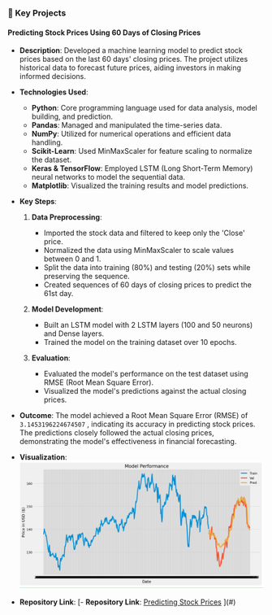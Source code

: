 ### 🚀 Key Projects

#### **Predicting Stock Prices Using 60 Days of Closing Prices**
- **Description**: Developed a machine learning model to predict stock prices based on the last 60 days' closing prices. The project utilizes historical data to forecast future prices, aiding investors in making informed decisions.
  
- **Technologies Used**:
  - **Python**: Core programming language used for data analysis, model building, and prediction.
  - **Pandas**: Managed and manipulated the time-series data.
  - **NumPy**: Utilized for numerical operations and efficient data handling.
  - **Scikit-Learn**: Used MinMaxScaler for feature scaling to normalize the dataset.
  - **Keras & TensorFlow**: Employed LSTM (Long Short-Term Memory) neural networks to model the sequential data.
  - **Matplotlib**: Visualized the training results and model predictions.

- **Key Steps**:
  1. **Data Preprocessing**: 
     - Imported the stock data and filtered to keep only the 'Close' price.
     - Normalized the data using MinMaxScaler to scale values between 0 and 1.
     - Split the data into training (80%) and testing (20%) sets while preserving the sequence.
     - Created sequences of 60 days of closing prices to predict the 61st day.

  2. **Model Development**:
     - Built an LSTM model with 2 LSTM layers (100 and 50 neurons) and Dense layers.
     - Trained the model on the training dataset over 10 epochs.
  
  3. **Evaluation**:
     - Evaluated the model's performance on the test dataset using RMSE (Root Mean Square Error).
     - Visualized the model's predictions against the actual closing prices.

- **Outcome**: The model achieved a Root Mean Square Error (RMSE) of `3.1453196224674507` , indicating its accuracy in predicting stock prices. The predictions closely followed the actual closing prices, demonstrating the model's effectiveness in financial forecasting.

- **Visualization**:
  ![Model Performance](https://github.com/Yuvrajsinh-gohil/Stock-Price-Prediction/blob/main/Screenshot%202024-08-21%20000257.png) 

- **Repository Link**: [- **Repository Link**: [Predicting Stock Prices](https://github.com/Yuvrajsinh-gohil/Stock-Price-Prediction)
](#) 
